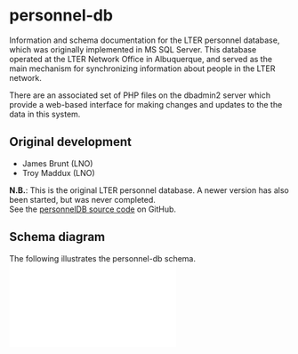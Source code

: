 # personnel-db

Information and schema documentation for the LTER personnel database, which
was originally implemented in MS SQL Server. This database operated at the LTER
Network Office in Albuquerque, and served as the main mechanism for synchronizing
information about people in the LTER network.

There are an associated set of PHP files on the dbadmin2 server which provide
a web-based interface for making changes and updates to the the data in this system.

## Original development
- James Brunt (LNO)
- Troy Maddux (LNO)

__N.B.__: This is the original LTER personnel database.  A newer version has also
been started, but was never completed.  
See the [personnelDB source code](https://github.com/lter/personnelDB/) on GitHub.

## Schema diagram
The following illustrates the personnel-db schema.
![Schema diagram.](schema/personnel-db-schema.pdf?raw=true)
